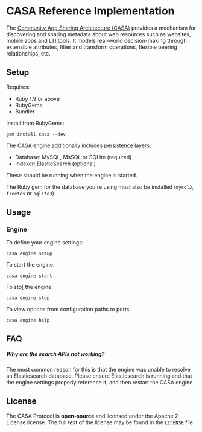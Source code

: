 # CASA Reference Implementation

The [Community App Sharing Architecture (CASA)](http://imsglobal.github.io/casa) provides a mechanism for
discovering and sharing metadata about web resources such as websites, mobile
apps and LTI tools. It models real-world decision-making through extensible
attributes, filter and transform operations, flexible peering relationships,
etc.

## Setup

Requires:

* Ruby 1.9 or above
* RubyGems
* Bundler

Install from RubyGems:

```
gem install casa --dev
```

The CASA engine additionally includes persistence layers:

* Database: MySQL, MsSQL or SQLite (required)
* Indexer: ElasticSearch (optional)

These should be running when the engine is started.

The Ruby gem for the database you're using must also be installed (`mysql2`, `freetds` or `sqlite3`).

## Usage

### Engine

To define your engine settings:

```
casa engine setup
```

To start the engine:

```
casa engine start
```

To stp[ the engine:

```
casa engine stop
```

To view options from configuration paths to ports:

```
casa engine help
```

## FAQ

##### Why are the search APIs not working?

The most common reason for this is that the engine was unable to resolve an Elasticsearch database. Please ensure Elasticsearch is running and that the engine settings properly reference it, and then restart the CASA engine.

## License

The CASA Protocol is **open-source** and licensed under the Apache 2 License
license. The full text of the license may be found in the `LICENSE` file.

